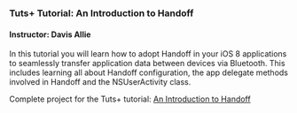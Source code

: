 ### Tuts+ Tutorial: An Introduction to Handoff

#### Instructor: Davis Allie

In this tutorial you will learn how to adopt Handoff in your iOS 8 applications to seamlessly transfer application data between devices via Bluetooth. This includes learning all about Handoff configuration, the app delegate methods involved in Handoff and the NSUserActivity class.

Complete project for the Tuts+ tutorial: [An Introduction to Handoff](http://code.tutsplus.com/tutorials/an-introduction-to-handoff--cms-24349)
